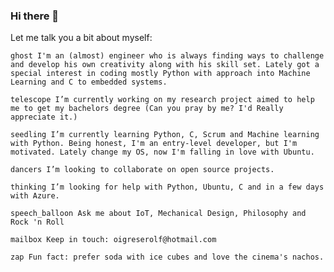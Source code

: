 ### Hi there 👋

Let me talk you a bit about myself:

    ghost I'm an (almost) engineer who is always finding ways to challenge and develop his own creativity along with his skill set. Lately got a special interest in coding mostly Python with approach into Machine Learning and C to embedded systems.

    telescope I’m currently working on my research project aimed to help me to get my bachelors degree (Can you pray by me? I'd Really appreciate it.)

    seedling I’m currently learning Python, C, Scrum and Machine learning with Python. Being honest, I'm an entry-level developer, but I'm motivated. Lately change my OS, now I'm falling in love with Ubuntu.

    dancers I’m looking to collaborate on open source projects.

    thinking I’m looking for help with Python, Ubuntu, C and in a few days with Azure.

    speech_balloon Ask me about IoT, Mechanical Design, Philosophy and Rock 'n Roll

    mailbox Keep in touch: oigreserolf@hotmail.com

    zap Fun fact: prefer soda with ice cubes and love the cinema's nachos.

